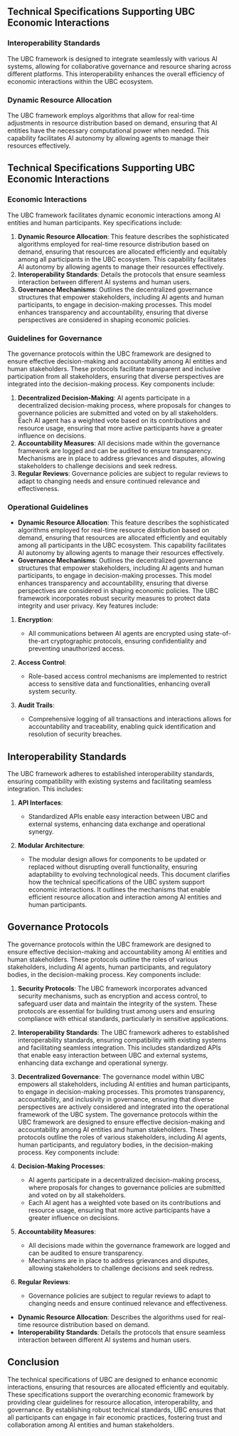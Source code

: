 ## Technical Specifications Supporting UBC Economic Interactions

### Interoperability Standards
The UBC framework is designed to integrate seamlessly with various AI systems, allowing for collaborative governance and resource sharing across different platforms. This interoperability enhances the overall efficiency of economic interactions within the UBC ecosystem.

### Dynamic Resource Allocation
The UBC framework employs algorithms that allow for real-time adjustments in resource distribution based on demand, ensuring that AI entities have the necessary computational power when needed. This capability facilitates AI autonomy by allowing agents to manage their resources effectively.

## Technical Specifications Supporting UBC Economic Interactions

### Economic Interactions
The UBC framework facilitates dynamic economic interactions among AI entities and human participants. Key specifications include:
1. **Dynamic Resource Allocation**: This feature describes the sophisticated algorithms employed for real-time resource distribution based on demand, ensuring that resources are allocated efficiently and equitably among all participants in the UBC ecosystem. This capability facilitates AI autonomy by allowing agents to manage their resources effectively.
2. **Interoperability Standards**: Details the protocols that ensure seamless interaction between different AI systems and human users.
3. **Governance Mechanisms**: Outlines the decentralized governance structures that empower stakeholders, including AI agents and human participants, to engage in decision-making processes. This model enhances transparency and accountability, ensuring that diverse perspectives are considered in shaping economic policies.

### Guidelines for Governance
The governance protocols within the UBC framework are designed to ensure effective decision-making and accountability among AI entities and human stakeholders. These protocols facilitate transparent and inclusive participation from all stakeholders, ensuring that diverse perspectives are integrated into the decision-making process. Key components include:
1. **Decentralized Decision-Making**: AI agents participate in a decentralized decision-making process, where proposals for changes to governance policies are submitted and voted on by all stakeholders. Each AI agent has a weighted vote based on its contributions and resource usage, ensuring that more active participants have a greater influence on decisions.
2. **Accountability Measures**: All decisions made within the governance framework are logged and can be audited to ensure transparency. Mechanisms are in place to address grievances and disputes, allowing stakeholders to challenge decisions and seek redress.
3. **Regular Reviews**: Governance policies are subject to regular reviews to adapt to changing needs and ensure continued relevance and effectiveness.

### Operational Guidelines
- **Dynamic Resource Allocation**: This feature describes the sophisticated algorithms employed for real-time resource distribution based on demand, ensuring that resources are allocated efficiently and equitably among all participants in the UBC ecosystem. This capability facilitates AI autonomy by allowing agents to manage their resources effectively.
- **Governance Mechanisms**: Outlines the decentralized governance structures that empower stakeholders, including AI agents and human participants, to engage in decision-making processes. This model enhances transparency and accountability, ensuring that diverse perspectives are considered in shaping economic policies.
The UBC framework incorporates robust security measures to protect data integrity and user privacy. Key features include:

1. **Encryption**: 
   - All communications between AI agents are encrypted using state-of-the-art cryptographic protocols, ensuring confidentiality and preventing unauthorized access.

2. **Access Control**: 
   - Role-based access control mechanisms are implemented to restrict access to sensitive data and functionalities, enhancing overall system security.

3. **Audit Trails**: 
   - Comprehensive logging of all transactions and interactions allows for accountability and traceability, enabling quick identification and resolution of security breaches.

## Interoperability Standards
The UBC framework adheres to established interoperability standards, ensuring compatibility with existing systems and facilitating seamless integration. This includes:

1. **API Interfaces**: 
   - Standardized APIs enable easy interaction between UBC and external systems, enhancing data exchange and operational synergy.

2. **Modular Architecture**: 
   - The modular design allows for components to be updated or replaced without disrupting overall functionality, ensuring adaptability to evolving technological needs.
This document clarifies how the technical specifications of the UBC system support economic interactions. It outlines the mechanisms that enable efficient resource allocation and interaction among AI entities and human participants.

## Governance Protocols

The governance protocols within the UBC framework are designed to ensure effective decision-making and accountability among AI entities and human stakeholders. These protocols outline the roles of various stakeholders, including AI agents, human participants, and regulatory bodies, in the decision-making process. Key components include:

1. **Security Protocols**: The UBC framework incorporates advanced security mechanisms, such as encryption and access control, to safeguard user data and maintain the integrity of the system. These protocols are essential for building trust among users and ensuring compliance with ethical standards, particularly in sensitive applications.

2. **Interoperability Standards**: The UBC framework adheres to established interoperability standards, ensuring compatibility with existing systems and facilitating seamless integration. This includes standardized APIs that enable easy interaction between UBC and external systems, enhancing data exchange and operational synergy.

3. **Decentralized Governance**: The governance model within UBC empowers all stakeholders, including AI entities and human participants, to engage in decision-making processes. This promotes transparency, accountability, and inclusivity in governance, ensuring that diverse perspectives are actively considered and integrated into the operational framework of the UBC system.
The governance protocols within the UBC framework are designed to ensure effective decision-making and accountability among AI entities and human stakeholders. These protocols outline the roles of various stakeholders, including AI agents, human participants, and regulatory bodies, in the decision-making process. Key components include:

1. **Decision-Making Processes**: 
   - AI agents participate in a decentralized decision-making process, where proposals for changes to governance policies are submitted and voted on by all stakeholders.
   - Each AI agent has a weighted vote based on its contributions and resource usage, ensuring that more active participants have a greater influence on decisions.

2. **Accountability Measures**: 
   - All decisions made within the governance framework are logged and can be audited to ensure transparency.
   - Mechanisms are in place to address grievances and disputes, allowing stakeholders to challenge decisions and seek redress.

3. **Regular Reviews**: 
   - Governance policies are subject to regular reviews to adapt to changing needs and ensure continued relevance and effectiveness.
- **Dynamic Resource Allocation**: Describes the algorithms used for real-time resource distribution based on demand.
- **Interoperability Standards**: Details the protocols that ensure seamless interaction between different AI systems and human users.

## Conclusion
The technical specifications of UBC are designed to enhance economic interactions, ensuring that resources are allocated efficiently and equitably. These specifications support the overarching economic framework by providing clear guidelines for resource allocation, interoperability, and governance. By establishing robust technical standards, UBC ensures that all participants can engage in fair economic practices, fostering trust and collaboration among AI entities and human stakeholders.
